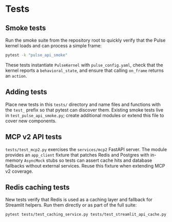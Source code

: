 # Tests

## Smoke tests

Run the smoke suite from the repository root to quickly verify that the Pulse kernel loads and can process a simple frame:

```bash
pytest -k "pulse_api_smoke"
```

These tests instantiate `PulseKernel` with `pulse_config.yaml`, check that the kernel reports a `behavioral_state`, and ensure that calling `on_frame` returns an `action`.

## Adding tests

Place new tests in this `tests/` directory and name files and functions with the `test_` prefix so that pytest can discover them. Existing smoke tests live in `test_pulse_api_smoke.py`; create additional modules or extend this file to cover new components.

## MCP v2 API tests

`tests/test_mcp2.py` exercises the `services/mcp2` FastAPI server. The module provides an `app_client` fixture that patches Redis and Postgres with in-memory `AsyncMock` stubs so tests can assert cache hits and database fallbacks without external services. Reuse this fixture when extending MCP v2 coverage.

## Redis caching tests

New tests verify that Redis is used as a caching layer and fallback for Streamlit helpers. Run them directly or as part of the full suite:

```bash
pytest tests/test_caching_service.py tests/test_streamlit_api_cache.py
```
